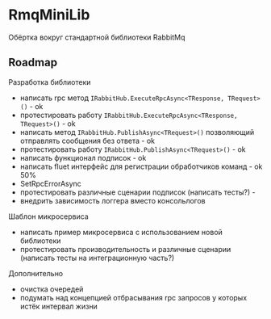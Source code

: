 # RmqMiniLib

Обёртка вокруг стандартной библиотеки RabbitMq

## Roadmap

Разработка библиотеки
- написать rpc метод `IRabbitHub.ExecuteRpcAsync<TResponse, TRequest>()` - ok
- протестировать работу `IRabbitHub.ExecuteRpcAsync<TResponse, TRequest>()` - ok
- написать метод `IRabbitHub.PublishAsync<TRequest>()` позволяющий отправлять сообщения без ответа - ok
- протестировать работу `IRabbitHub.PublishAsync<TRequest>()` - ok
- написать функционал подписок - ok
- написать fluet интерфейс для регистрации обработчиков команд - ok 50%
- SetRpcErrorAsync
- протестировать различные сценарии подписок (написать тесты?) -
- внедрить зависимость логгера вместо консольлогов

Шаблон микросервиса
- написать пример микросервиса с использованием новой библиотеки
- протестировать производительность и различные сценарии (написать тесты на интеграционную часть?)

Дополнительно
- очистка очередей
- подумать над концепцией отбрасывания rpc запросов у которых истёк интервал жизни

